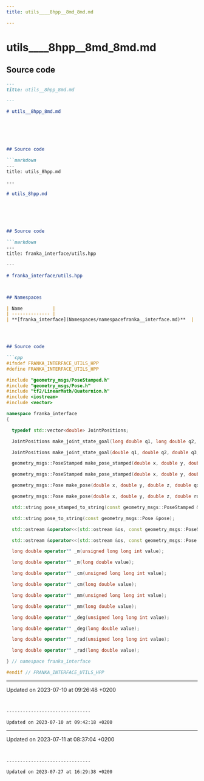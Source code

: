 ```yaml
---
title: utils____8hpp__8md_8md.md

---
```


# utils____8hpp__8md_8md.md






## Source code

```markdown
---
title: utils__8hpp_8md.md

---

# utils__8hpp_8md.md






## Source code

```markdown
---
title: utils_8hpp.md

---

# utils_8hpp.md






## Source code

```markdown
---
title: franka_interface/utils.hpp

---

# franka_interface/utils.hpp



## Namespaces

| Name           |
| -------------- |
| **[franka_interface](Namespaces/namespacefranka__interface.md)**  |




## Source code

```cpp
#ifndef FRANKA_INTERFACE_UTILS_HPP
#define FRANKA_INTERFACE_UTILS_HPP

#include "geometry_msgs/PoseStamped.h"
#include "geometry_msgs/Pose.h"
#include "tf2/LinearMath/Quaternion.h"
#include <iostream>
#include <vector>

namespace franka_interface
{

  typedef std::vector<double> JointPositions;

  JointPositions make_joint_state_goal(long double q1, long double q2, long double q3, long double q4, long double q5, long double q6, long double q7);

  JointPositions make_joint_state_goal(double q1, double q2, double q3, double q4, double q5, double q6, double q7);

  geometry_msgs::PoseStamped make_pose_stamped(double x, double y, double z, double qx, double qy, double qz, double qw, std::string frame_id);

  geometry_msgs::PoseStamped make_pose_stamped(double x, double y, double z, double roll, double pitch, double yaw, std::string frame_id);

  geometry_msgs::Pose make_pose(double x, double y, double z, double qx, double qy, double qz, double qw);

  geometry_msgs::Pose make_pose(double x, double y, double z, double roll, double pitch, double yaw);

  std::string pose_stamped_to_string(const geometry_msgs::PoseStamped &pose_stamped);

  std::string pose_to_string(const geometry_msgs::Pose &pose);

  std::ostream &operator<<(std::ostream &os, const geometry_msgs::PoseStamped &pose_stamped);

  std::ostream &operator<<(std::ostream &os, const geometry_msgs::Pose &pose);

  long double operator"" _m(unsigned long long int value);

  long double operator"" _m(long double value);

  long double operator"" _cm(unsigned long long int value);

  long double operator"" _cm(long double value);

  long double operator"" _mm(unsigned long long int value);

  long double operator"" _mm(long double value);

  long double operator"" _deg(unsigned long long int value);

  long double operator"" _deg(long double value);

  long double operator"" _rad(unsigned long long int value);

  long double operator"" _rad(long double value);

} // namespace franka_interface

#endif // FRANKA_INTERFACE_UTILS_HPP
```


-------------------------------

Updated on 2023-07-10 at 09:26:48 +0200
```


-------------------------------

Updated on 2023-07-10 at 09:42:18 +0200
```


-------------------------------

Updated on 2023-07-11 at 08:37:04 +0200
```


-------------------------------

Updated on 2023-07-27 at 16:29:38 +0200

